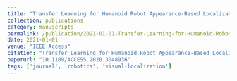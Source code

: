 ```yaml
---
title: "Transfer Learning for Humanoid Robot Appearance-Based Localization in a Visual Map"
collection: publications
category: manuscripts
permalink: /publication/2021-01-01-Transfer-Learning-for-Humanoid-Robot-Appearance-Based-Localization-in-a-Visual-Map
date: 2021-01-01
venue: "IEEE Access"
citation: "Transfer Learning for Humanoid Robot Appearance-Based Localization in a Visual Map. *IEEE Access*, 2021. 10.1109/ACCESS.2020.3048936"
paperurl: "10.1109/ACCESS.2020.3048936"
tags: ['journal', 'robotics', 'visual-localization']
---
```

